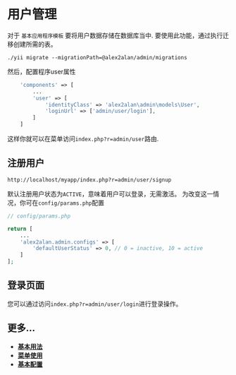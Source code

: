 用户管理
===============

对于 `基本应用程序模板` 要将用户数据存储在数据库当中.
要使用此功能，通过执行迁移创建所需的表。
```
./yii migrate --migrationPath=@alex2alan/admin/migrations
```
然后，配置程序user属性
```php
    'components' => [
        ...
        'user' => [
            'identityClass' => 'alex2alan\admin\models\User',
            'loginUrl' => ['admin/user/login'],
        ]
    ]
```
这样你就可以在菜单访问`index.php?r=admin/user`路由.


注册用户
-----------
```
http://localhost/myapp/index.php?r=admin/user/signup
```
默认注册用户状态为`ACTIVE`，意味着用户可以登录，无需激活。
为改变这一情况，你可在`config/params.php`配置
```php
// config/params.php

return [
    ...
    'alex2alan.admin.configs' => [
        'defaultUserStatus' => 0, // 0 = inactive, 10 = active
    ]
];
```

登录页面
----------
您可以通过访问`index.php?r=admin/user/login`进行登录操作。

更多...
---------------

- [**基本用法**](basic-usage.md)
- [**菜单使用**](using-menu.md)
- [**基本配置**](configuration.md)

